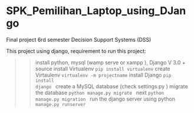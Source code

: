 # SPK_Pemilihan_Laptop_using_DJango
Final project 6rd semester Decision Support Systems (DSS)

This project using django, requirement to run this project:
>> install python, mysql (wamp serve or xampp ), Django V 3.0 +
>> source install Virtualenv <code>pip install virtualenv</code>
>> create Virtaulenv  <code>virtualenv -m projectname</code>
>> install Django  <code>pip install django </code>
>> create a MySQL database (check settings.py )
>> migrate the database  <code>python manage.py migrate </code> next  <code>python manage.py migration </code>
>> run the django server using python  <code>manage.py runserver </code>
